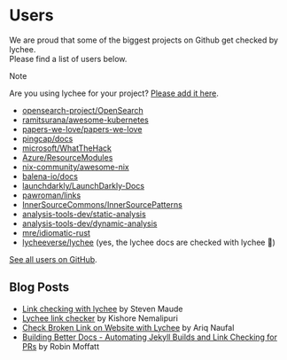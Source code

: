 # Users

We are proud that some of the biggest projects on Github get checked by lychee.  
Please find a list of users below.

> [!NOTE]
> Are you using lychee for your project? [Please add it here](https://github.com/lycheeverse/lychee/pull/730).

- [opensearch-project/OpenSearch](https://github.com/opensearch-project/OpenSearch)
- [ramitsurana/awesome-kubernetes](https://github.com/ramitsurana/awesome-kubernetes)
- [papers-we-love/papers-we-love](https://github.com/papers-we-love/papers-we-love)
- [pingcap/docs](https://github.com/pingcap/docs)
- [microsoft/WhatTheHack](https://github.com/microsoft/WhatTheHack)
- [Azure/ResourceModules](https://github.com/Azure/ResourceModules)
- [nix-community/awesome-nix](https://github.com/nix-community/awesome-nix)
- [balena-io/docs](https://github.com/balena-io/docs)
- [launchdarkly/LaunchDarkly-Docs](https://github.com/launchdarkly/LaunchDarkly-Docs)
- [pawroman/links](https://github.com/pawroman/links)
- [InnerSourceCommons/InnerSourcePatterns](https://github.com/InnerSourceCommons/InnerSourcePatterns)
- [analysis-tools-dev/static-analysis](https://github.com/analysis-tools-dev/static-analysis)
- [analysis-tools-dev/dynamic-analysis](https://github.com/analysis-tools-dev/dynamic-analysis)
- [mre/idiomatic-rust](https://github.com/mre/idiomatic-rust)
- [lycheeverse/lychee](https://github.com/lycheeverse/lychee) (yes, the lychee docs are checked with lychee 🤯)

[See all users on GitHub](https://github.com/lycheeverse/lychee-action/network/dependents).

## Blog Posts

- [Link checking with lychee](https://www.stevenmaude.co.uk/posts/link-checking-with-lychee) by Steven Maude
- [Lychee link checker](https://kishorenl-official.medium.com/lychee-link-checker-4443e9a4fee2) by Kishore Nemalipuri
- [Check Broken Link on Website with Lychee](https://ariq.nauf.al/blog/check-broken-link-on-website-with-lychee/) by Ariq Naufal
- [Building Better Docs - Automating Jekyll Builds and Link Checking for PRs](https://rmoff.net/2023/04/20/building-better-docs-automating-jekyll-builds-and-link-checking-for-prs/) by Robin Moffatt